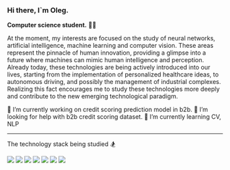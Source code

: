### Hi there, I`m Oleg.  
**Computer science student.** 👨‍🎓

At the moment, my interests are focused on the study of neural networks, artificial intelligence, machine learning and computer vision. These areas represent the pinnacle of human innovation, providing a glimpse into a future where machines can mimic human intelligence and perception. Already today, these technologies are being actively introduced into our lives, starting from the implementation of personalized healthcare ideas, to autonomous driving, and possibly the management of industrial complexes.
Realizing this fact encourages me to study these technologies more deeply and contribute to the new emerging technological paradigm.

🔭 I’m currently working on credit scoring prediction model in b2b.
🤔 I’m looking for help with b2b credit scoring dataset.
🌱 I’m currently learning CV, NLP

---
The technology stack being studied 🏂
<p>
<img src="https://img.shields.io/badge/Python-333344?style=for-the-badge&logo=Python&logoColor=3776AB" />  
<img src="https://img.shields.io/badge/PyTorch-333344?style=for-the-badge&logo=PyTorch&logoColor=EE4C2C" /> 
<img src="https://img.shields.io/badge/TensorFlow-333344?style=for-the-badge&logo=TensorFlow&logoColor=FF6F00" />
<img src="https://img.shields.io/badge/pandas-333344?style=for-the-badge&logo=pandas&logoColor=3776AB" />
<img src="https://img.shields.io/badge/PostgreSQL-333344?style=for-the-badge&logo=PostgreSQL&logoColor=3776AB" />
<img src="https://img.shields.io/badge/Django-333344?style=for-the-badge&logo=Django&logoColor=3776AB" />
<img src="https://img.shields.io/badge/HTML5-333344?style=for-the-badge&logo=HTML5&logoColor=E34F26" />
</p>



<!-- аналитика по используемым языкам
<!-- [![Top Langs](https://github-readme-stats.vercel.app/api/top-langs/?username=operevispa&layout=compact)](https://github.com/operevispa/github-readme-stats)

<!-- аналитика по использованию gitHub
<!-- [![My GitHub stats](https://github-readme-stats.vercel.app/api?username=operevispa)](https://github.com/operevispa/github-readme-stats)

<!--
**operevispa/operevispa** is a ✨ _special_ ✨ repository because its `README.md` (this file) appears on your GitHub profile.

Here are some ideas to get you started:

- 🔭 I’m currently working on ...

- 👯 I’m looking to collaborate on ...
- 🤔 I’m looking for help with ...
- 💬 Ask me about ...
- 📫 How to reach me: ...
- 😄 Pronouns: ...
- ⚡ Fun fact: ...
-->
